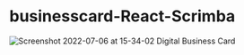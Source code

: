 # businesscard-React-Scrimba
![Screenshot 2022-07-06 at 15-34-02 Digital Business Card](https://user-images.githubusercontent.com/82536545/177563313-eed228a1-052a-41ed-a776-38bdb2283d81.png)
